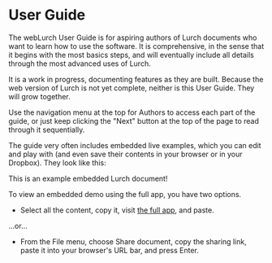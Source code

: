 
# User Guide

The webLurch User Guide is for aspiring authors of Lurch documents who want
to learn how to use the software.  It is comprehensive, in the sense that it
begins with the most basics steps, and will eventually include all details
through the most advanced uses of Lurch.

It is a work in progress, documenting features as they are built.  Because
the web version of Lurch is not yet complete, neither is this User Guide.
They will grow together.

Use the navigation menu at the top for Authors to access each part of the
guide, or just keep clicking the "Next" button at the top of the page to
read through it sequentially.

The guide very often includes embedded live examples, which you can edit and
play with (and even save their contents in your browser or in your Dropbox).
They look like this:

<div class='lurch-embed'>
<p>This is an example embedded Lurch document!</p>
</div>

To view an embedded demo using the full app, you have two options.

 * Select all the content, copy it, visit
   [the full app](http://nathancarter.github.io/weblurch/app/app.html),
   and paste.

...or...

 * From the File menu, choose Share document, copy the sharing link,
   paste it into your browser's URL bar, and press Enter.
